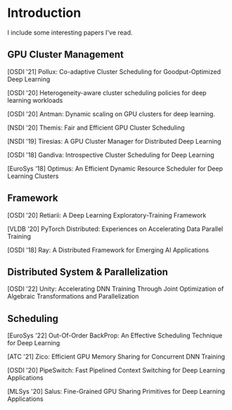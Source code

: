 # Introduction

I include some interesting papers I've read. 

## GPU Cluster Management

[OSDI '21] Pollux: Co-adaptive Cluster Scheduling for Goodput-Optimized Deep Learning

[OSDI '20] Heterogeneity-aware cluster scheduling policies for deep learning workloads

[OSDI '20] Antman: Dynamic scaling on GPU clusters for deep learning.

[NSDI '20] Themis: Fair and Efficient GPU Cluster Scheduling

[NSDI '19] Tiresias: A GPU Cluster Manager for Distributed Deep Learning

[OSDI '18] Gandiva: Introspective Cluster Scheduling for Deep Learning

[EuroSys '18] Optimus: An Efficient Dynamic Resource Scheduler for Deep Learning Clusters

## Framework
[OSDI '20] Retiarii: A Deep Learning Exploratory-Training Framework 

[VLDB '20] PyTorch Distributed: Experiences on Accelerating Data Parallel Training

[OSDI '18] Ray: A Distributed Framework for Emerging AI Applications

## Distributed System & Parallelization
[OSDI '22] Unity: Accelerating DNN Training Through Joint Optimization of Algebraic Transformations and Parallelization

## Scheduling 
[EuroSys '22] Out-Of-Order BackProp: An Effective Scheduling Technique for Deep Learning

[ATC '21] Zico: Efficient GPU Memory Sharing for Concurrent DNN Training

[OSDI '20] PipeSwitch: Fast Pipelined Context Switching for Deep Learning Applications

[MLSys '20] Salus: Fine-Grained GPU Sharing Primitives for Deep Learning Applications
